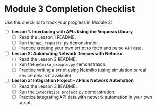 # Module 3 Completion Checklist

Use this checklist to track your progress in Module 3:

- [ ] **Lesson 1: Interfacing with APIs Using the Requests Library**
  - [ ] Read the Lesson 1 README.
  - [ ] Run the `api_requests.py` demonstration.
  - [ ] Practice creating your own script to fetch and parse API data.
- [ ] **Lesson 2: Automating Network Devices with Netmiko**
  - [ ] Read the Lesson 2 README.
  - [ ] Run the `netmiko_example.py` demonstration.
  - [ ] Practice writing a script using Netmiko (using simulation or real device details if available).
- [ ] **Lesson 3: Integration Project – APIs & Network Automation**
  - [ ] Read the Lesson 3 README.
  - [ ] Run the `integration_project.py` demonstration.
  - [ ] Practice integrating API data with network automation in your own script.
